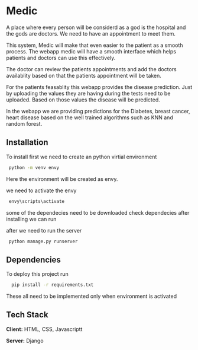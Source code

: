 
# Medic

A place where every person will be considerd as a god is the hospital and the gods are doctors. We need to have an appointment to meet them. 

This system, Medic will make that even easier to the patient as a smooth process. The webapp medic will have a smooth interface which helps patients and doctors can use this effectively.

The doctor can review the patients appointments and add the doctors availablity based on that the patients appointment will be taken.

For the patients feasablity this webapp provides the disease prediction. Just by uploading the values they are having during the tests need to be uploaded. Based on those values the disease will be predicted.

In the webapp we are providing predictions for the Diabetes, breast cancer, heart disease based on the well trained algorithms such as KNN and random forest.

## Installation

To install first we need to create an python virtial environment

```bash
 python -m venv envy
```

Here the environment will be created as envy.

we need to activate the envy

```bash
 envy\scripts\activate
```

some of the dependecies need to be downloaded check dependecies after installing we can run 

after we need to run the server

```bash
 python manage.py runserver
```
    
## Dependencies
To deploy this project run

```bash
  pip install -r requirements.txt
```

These all need to be implemented only when environment is activated


## Tech Stack

**Client:** HTML, CSS, Javascriptt

**Server:** Django

